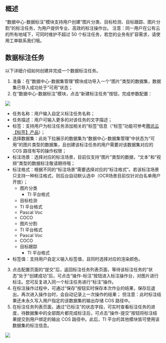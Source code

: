 ## 概述

“数据中心-数据标注”模块支持用户创建“图片分类、目标检测、目标跟踪、图片分割”的标注任务，为用户提供专业、高效的标注操作台。
注意：同一用户在公有云的所有地域下，可同时维护不超过 50 个标注任务，若您的业务有扩容需求，请使用工单联系我们哦。



## 数据标注任务

以下详细介绍如何创建并完成一个数据标注任务。

1. 准备：在“数据中心-数据集管理”模块成功导入一个“图片”类型的数据集，数据集已导入成功处于“可用”状态；
2. 在“数据中心-数据标注”模块，点击“新建标注任务”按钮，完成参数配置：

![](https://qcloudimg.tencent-cloud.cn/raw/d1c6bbbc3cd307c8693a6705016d077d.jpg)


- 任务名称：用户输入自定义标注任务名称；
- 任务描述：用户可输入更多的对该任务的文字描述；
- 标签：支持用户为标注任务添加相关的“标签”信息（“标签”功能可参考[腾讯云【标签】产品](https://console.cloud.tencent.com/tag/taglist)）；
- 选择数据集：此处下拉展示的数据集为“数据中心-数据集管理”中状态为“可用”的图片类型的数据集，且创建该标注任务的用户需要对该数据集对应的 COS 路径有写的操作权限；
- 标注场景：选择对应的标注场景，目前仅支持“图片”类型的数据，“文本”和“视频”类型的数据标注敬请期待哦；
- 标注格式：根据不同的“标注场景”需要选择对应的“标注格式”。若该标注场景只支持一种标注格式，则后台自动默认选中（OCR场景目前仅针对白名单用户开放）；
  - 图片分类
    - TI 平台格式
  -  目标检测
    - TI 平台格式
    - Pascal Voc
    - COCO
  -  图片分割
    - TI 平台格式
    - Pascal Voc
    - COCO
  - 目标跟踪
    - TI 平台格式
- 标签值：支持用户自定义输入标签值，且同时选择对应的渲染颜色。

3. 点击配置页面的“提交”后，返回标注任务列表页面，等待该标注任务的“状态”处于“创建成功”后，可点击“操作-标注”按钮进入标注操作台，对图片进行标注。您可反复进入同一个标注任务进行“标注”操作。
4. 在标注操作过程中，可通过“保存”按钮实时保存本次作业的结果，保存后退出，再次进入操作台时，会自动记录上一次操作的结果；
但注意：此时标注结果还未永久写入用户指定的该数据集的输出存储 COS 路径中。
5. 在标注任务列表页面，通过“已标注”的状态字段，可实时查看标注任务的进度，待数据集中的全部图片都完成标注后，可点击“操作-提交”按钮将标注结果提交到用户绑定的输出 COS 路径中。此后，TI 平台的其他模块皆可使用该数据集的标注信息。

![](https://qcloudimg.tencent-cloud.cn/raw/10f843188bda520a524c1e46b65a5c48.png)



